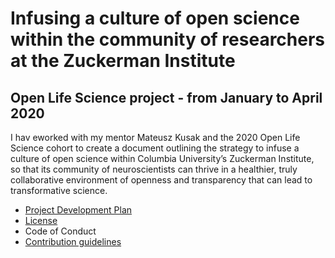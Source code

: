 # Infusing a culture of open science within the community of researchers at the Zuckerman Institute
## Open Life Science project - from January to April 2020 

I hav eworked with my mentor Mateusz Kusak and the 2020 Open Life Science cohort to create a document outlining the strategy to infuse a culture of open science within Columbia University’s Zuckerman Institute, so that its community of neuroscientists can thrive in a healthier, truly collaborative environment of openness and transparency that can lead to transformative science.

* [Project Development Plan](./Project_Development_Plan.html)
* [License](./LICENSE.html)
* Code of Conduct
* [Contribution guidelines](./CONTRIBUTING.html)

